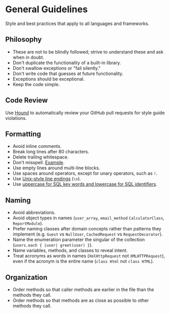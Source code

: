 # General Guidelines

Style and best practices that apply to all languages and frameworks.

## Philosophy

- These are not to be blindly followed; strive to understand these and ask when
  in doubt.
- Don't duplicate the functionality of a built-in library.
- Don't swallow exceptions or "fail silently."
- Don't write code that guesses at future functionality.
- Exceptions should be exceptional.
- Keep the code simple.

## Code Review

Use [Hound] to automatically review your GitHub pull requests for style guide
violations.

[hound]: https://houndci.com

## Formatting

- Avoid inline comments.
- Break long lines after 80 characters.
- Delete trailing whitespace.
- Don't misspell. [Example](/ruby/sample.rb#L11).
- Use empty lines around multi-line blocks.
- Use spaces around operators, except for unary operators, such as `!`.
- Use [Unix-style line endings] (`\n`).
- Use [uppercase for SQL key words and lowercase for SQL identifiers].

[uppercase for sql key words and lowercase for sql identifiers]: http://www.postgresql.org/docs/9.2/static/sql-syntax-lexical.html#SQL-SYNTAX-IDENTIFIERS
[unix-style line endings]: http://unix.stackexchange.com/questions/23903/should-i-end-my-text-script-files-with-a-newline

## Naming

- Avoid abbreviations.
- Avoid object types in names (`user_array`, `email_method` `CalculatorClass`,
  `ReportModule`).
- Prefer naming classes after domain concepts rather than patterns they
  implement (e.g. `Guest` vs `NullUser`, `CachedRequest` vs `RequestDecorator`).
- Name the enumeration parameter the singular of the collection (`users.each { |user| greet(user) }`).
- Name variables, methods, and classes to reveal intent.
- Treat acronyms as words in names (`XmlHttpRequest` not `XMLHTTPRequest`), even
  if the acronym is the entire name (`class Html` not `class HTML`).

## Organization

- Order methods so that caller methods are earlier in the file than the methods
  they call.
- Order methods so that methods are as close as possible to other methods they
  call.
